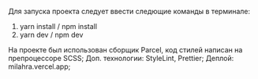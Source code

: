 Для запуска проекта следует ввести следющие команды в терминале:
1) yarn install / npm install
2) yarn dev / npm dev

На проекте был использован сборщик Parcel, код стилей написан на препроцессоре SCSS;
Доп. технологии: StyleLint, Prettier;
Деплой: milahra.vercel.app;

